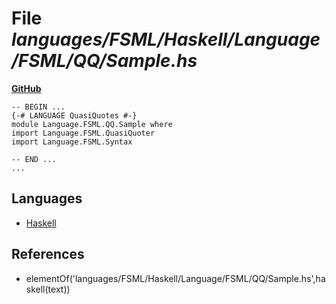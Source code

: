 # File _languages/FSML/Haskell/Language/FSML/QQ/Sample.hs_
**[GitHub](https://github.com/softlang/yas/blob/master/languages/FSML/Haskell/Language/FSML/QQ/Sample.hs)**
```
-- BEGIN ...
{-# LANGUAGE QuasiQuotes #-}
module Language.FSML.QQ.Sample where
import Language.FSML.QuasiQuoter
import Language.FSML.Syntax

-- END ...
...
```

## Languages
* [Haskell](../languages/Haskell.md)

## References
* elementOf('languages/FSML/Haskell/Language/FSML/QQ/Sample.hs',haskell(text))
